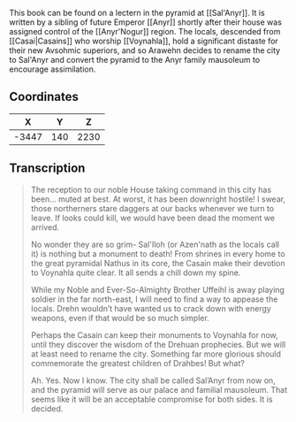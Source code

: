  

This book can be found on a lectern in the pyramid at [[Sal'Anyr]]. It is written by a sibling of future Emperor [[Anyr]] shortly after their house was assigned control of the [[Anyr'Nogur]] region. The locals, descended from [[Casai|Casains]] who worship [[Voynahla]], hold a significant distaste for their new Avsohmic superiors, and so Arawehn decides to rename the city to Sal'Anyr and convert the pyramid to the Anyr family mausoleum to encourage assimilation.

## Coordinates
| **X** | **Y** | **Z** |
| :---: | :---: | :---: |
| -3447 |  140  | 2230  |

## Transcription
> The reception to our noble House taking command in this city has been… muted at best. At worst, it has been downright hostile! I swear, those northerners stare daggers at our backs whenever we turn to leave. If looks could kill, we would have been dead the moment we arrived.
>
> No wonder they are so grim- Sal'Iloh (or Azen'nath as the locals call it) is nothing but a monument to death! From shrines in every home to the great pyramidal Nathus in its core, the Casain make their devotion to Voynahla quite clear. It all sends a chill down my spine.
>
> While my Noble and Ever-So-Almighty Brother Uffeihl is away playing soldier in the far north-east, I will need to find a way to appease the locals. Drehn wouldn’t have wanted us to crack down with energy weapons, even if that would be so much simpler.
>
> Perhaps the Casain can keep their monuments to Voynahla for now, until they discover the wisdom of the Drehuan prophecies. But we will at least need to rename the city. Something far more glorious should commemorate the greatest children of Drahbes! But what?
>
> Ah. Yes. Now I know. The city shall be called Sal’Anyr from now on, and the pyramid will serve as our palace and familial mausoleum. That seems like it will be an acceptable compromise for both sides. It is decided.

